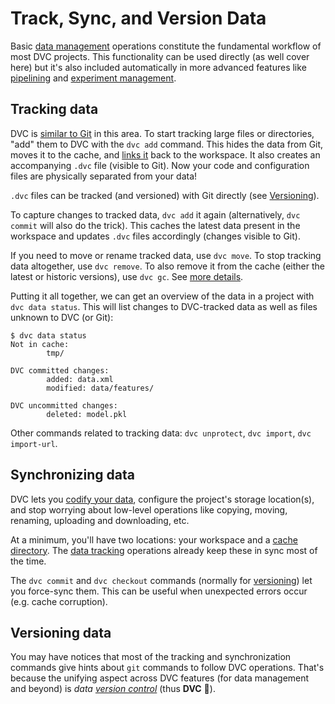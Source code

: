 # Track, Sync, and Version Data

Basic [data management] operations constitute the fundamental workflow of most
DVC projects. This functionality can be used directly (as well cover here) but
it's also included automatically in more advanced features like [pipelining] and
[experiment management].

[data management]: /doc/user-guide/data-management
[pipelining]: /doc/user-guide/pipelines
[experiment management]: /doc/user-guide/experiment-management

## Tracking data

DVC is [similar to Git] in this area. To start tracking large files or
directories, "add" them to DVC with the `dvc add` command. This hides the data
from Git, moves it to the <abbr>cache</abbr>, and [links it] back to the
<abbr>workspace</abbr>. It also creates an accompanying `.dvc` file (visible to
Git). Now your code and configuration files are physically separated from your
data!

<admon type="info">

`.dvc` files can be tracked (and versioned) with Git directly (see
[Versioning](#versioning-data)).

</admon>

To capture changes to tracked data, `dvc add` it again (alternatively,
`dvc commit` will also do the trick). This caches the latest data present in the
workspace and updates `.dvc` files accordingly (changes visible to Git).

If you need to move or rename tracked data, use `dvc move`. To stop tracking
data altogether, use `dvc remove`. To also remove it from the cache (either the
latest or historic versions), use `dvc gc`. See [more details].

Putting it all together, we can get an overview of the data in a project with
`dvc data status`. This will list changes to DVC-tracked data as well as files
unknown to DVC (or Git):

```cli
$ dvc data status
Not in cache:
        tmp/

DVC committed changes:
        added: data.xml
        modified: data/features/

DVC uncommitted changes:
        deleted: model.pkl
```

<admon type="tip">

Other commands related to tracking data: `dvc unprotect`, `dvc import`,
`dvc import-url`.

</admon>

[similar to git]:
  https://git-scm.com/book/en/v2/Git-Basics-Recording-Changes-to-the-Repository
[links it]: /doc/user-guide/data-management/large-dataset-optimization
[more details]: /doc/user-guide/how-to/stop-tracking-data

## Synchronizing data

DVC lets you [codify your data], configure the project's storage location(s),
and stop worrying about low-level operations like copying, moving, renaming,
uploading and downloading, etc.

At a minimum, you'll have two locations: your <abbr>workspace</abbr> and a
[cache directory]. The [data tracking](#tracking-data) operations already keep
these in sync most of the time.

<admon type="tip">

The `dvc commit` and `dvc checkout` commands (normally for
[versioning](#versioning-data)) let you force-sync them. This can be useful when
unexpected errors occur (e.g. cache corruption).

</admon>

<!--
remote add, modify, etc.
push
fetch
pull
+ update

? ### Access
list, get, imports & update
-->

[codify your data]: /doc/use-cases/versioning-data-and-models
[cache directory]: /doc/user-guide/data-management#the-data-cache
[protected]: /doc/command-reference/unprotect

## Versioning data

You may have notices that most of the tracking and synchronization commands give
hints about `git` commands to follow DVC operations. That's because the unifying
aspect across DVC features (for data management and beyond) is _data [version
control]_ (thus **DVC** 🙂).

<!--
commit(s)
checkout(s)
git ...
install
dvc diff
--rev
-->

[version control]:
  https://git-scm.com/book/en/v2/Getting-Started-About-Version-Control
